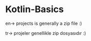 # Kotlin-Basics

en-> projects is generally a zip file :)

tr-> projeler genellikle zip dosyasıdır :)

